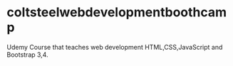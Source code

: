 # coltsteelwebdevelopmentboothcamp
Udemy Course that teaches web development HTML,CSS,JavaScript and Bootstrap 3,4.
